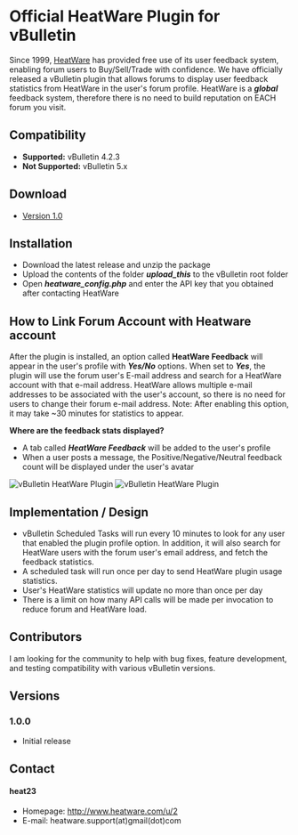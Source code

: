 Official HeatWare Plugin for vBulletin
======
Since 1999, [HeatWare](http://wwww.heatware.com) has provided free use of its user feedback system, enabling forum users to Buy/Sell/Trade with confidence. We have officially released a vBulletin plugin that allows forums to display user feedback statistics from HeatWare in the user's forum profile. HeatWare is a ***global*** feedback system, therefore there is no need to build reputation on EACH forum you visit.

## Compatibility 
* **Supported:** vBulletin 4.2.3
* **Not Supported:** vBulletin 5.x

## Download
* [Version 1.0](link)

## Installation
* Download the latest release and unzip the package
* Upload the contents of the folder ***upload_this*** to the vBulletin root folder
* Open ***heatware_config.php*** and enter the API key that you obtained after contacting HeatWare

## How to Link Forum Account with Heatware account
After the plugin is installed, an option called **HeatWare Feedback** will appear in the user's profile with ***Yes/No*** options. When set to ***Yes***, the plugin will use the forum user's E-mail address and search for a HeatWare account with that e-mail address. HeatWare allows multiple e-mail addresses to be associated with the user's account, so there is no need for users to change their forum e-mail address. Note: After enabling this option, it may take ~30 minutes for statistics to appear.

**Where are the feedback stats displayed?**
* A tab called ***HeatWare Feedback*** will be added to the user's profile
* When a user posts a message, the Positive/Negative/Neutral feedback count will be displayed under the user's avatar

![vBulletin HeatWare Plugin](http://i.imgur.com/Q6gkIB7.png "vBulletin HeatWare Plugin")
![vBulletin HeatWare Plugin](http://i.imgur.com/Woikj1L.png "vBulletin HeatWare Plugin")

## Implementation / Design
* vBulletin Scheduled Tasks will run every 10 minutes to look for any user that enabled the plugin profile option. In addition, it will also search for HeatWare users with the forum user's email address, and fetch the feedback statistics.
* A scheduled task will run once per day to send HeatWare plugin usage statistics.
* User's HeatWare statistics will update no more than once per day
* There is a limit on how many API calls will be made per invocation to reduce forum and HeatWare load. 

## Contributors
I am looking for the community to help with bug fixes, feature development, and testing compatibility with various vBulletin versions.

## Versions
### 1.0.0
* Initial release
## Contact
#### heat23
* Homepage: http://www.heatware.com/u/2 
* E-mail: heatware.support(at)gmail(dot)com 
